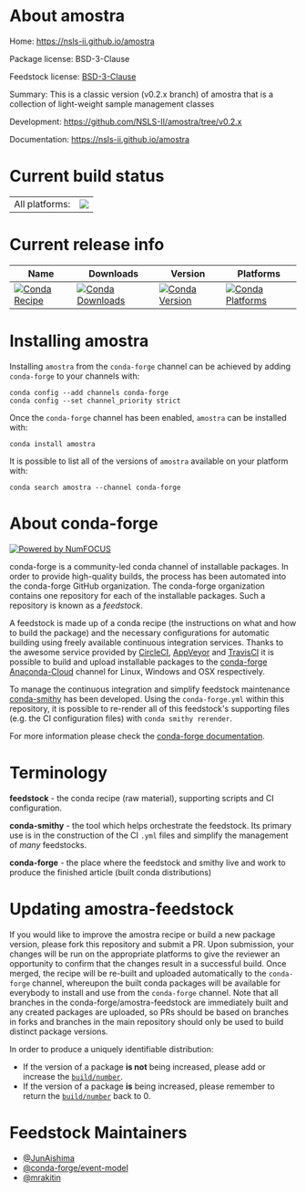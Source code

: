 About amostra
=============

Home: https://nsls-ii.github.io/amostra

Package license: BSD-3-Clause

Feedstock license: [BSD-3-Clause](https://github.com/conda-forge/amostra-feedstock/blob/master/LICENSE.txt)

Summary: This is a classic version (v0.2.x branch) of amostra that is a collection of light-weight sample management classes

Development: https://github.com/NSLS-II/amostra/tree/v0.2.x

Documentation: https://nsls-ii.github.io/amostra

Current build status
====================


<table><tr><td>All platforms:</td>
    <td>
      <a href="https://dev.azure.com/conda-forge/feedstock-builds/_build/latest?definitionId=13253&branchName=master">
        <img src="https://dev.azure.com/conda-forge/feedstock-builds/_apis/build/status/amostra-feedstock?branchName=master">
      </a>
    </td>
  </tr>
</table>

Current release info
====================

| Name | Downloads | Version | Platforms |
| --- | --- | --- | --- |
| [![Conda Recipe](https://img.shields.io/badge/recipe-amostra-green.svg)](https://anaconda.org/conda-forge/amostra) | [![Conda Downloads](https://img.shields.io/conda/dn/conda-forge/amostra.svg)](https://anaconda.org/conda-forge/amostra) | [![Conda Version](https://img.shields.io/conda/vn/conda-forge/amostra.svg)](https://anaconda.org/conda-forge/amostra) | [![Conda Platforms](https://img.shields.io/conda/pn/conda-forge/amostra.svg)](https://anaconda.org/conda-forge/amostra) |

Installing amostra
==================

Installing `amostra` from the `conda-forge` channel can be achieved by adding `conda-forge` to your channels with:

```
conda config --add channels conda-forge
conda config --set channel_priority strict
```

Once the `conda-forge` channel has been enabled, `amostra` can be installed with:

```
conda install amostra
```

It is possible to list all of the versions of `amostra` available on your platform with:

```
conda search amostra --channel conda-forge
```


About conda-forge
=================

[![Powered by
NumFOCUS](https://img.shields.io/badge/powered%20by-NumFOCUS-orange.svg?style=flat&colorA=E1523D&colorB=007D8A)](https://numfocus.org)

conda-forge is a community-led conda channel of installable packages.
In order to provide high-quality builds, the process has been automated into the
conda-forge GitHub organization. The conda-forge organization contains one repository
for each of the installable packages. Such a repository is known as a *feedstock*.

A feedstock is made up of a conda recipe (the instructions on what and how to build
the package) and the necessary configurations for automatic building using freely
available continuous integration services. Thanks to the awesome service provided by
[CircleCI](https://circleci.com/), [AppVeyor](https://www.appveyor.com/)
and [TravisCI](https://travis-ci.com/) it is possible to build and upload installable
packages to the [conda-forge](https://anaconda.org/conda-forge)
[Anaconda-Cloud](https://anaconda.org/) channel for Linux, Windows and OSX respectively.

To manage the continuous integration and simplify feedstock maintenance
[conda-smithy](https://github.com/conda-forge/conda-smithy) has been developed.
Using the ``conda-forge.yml`` within this repository, it is possible to re-render all of
this feedstock's supporting files (e.g. the CI configuration files) with ``conda smithy rerender``.

For more information please check the [conda-forge documentation](https://conda-forge.org/docs/).

Terminology
===========

**feedstock** - the conda recipe (raw material), supporting scripts and CI configuration.

**conda-smithy** - the tool which helps orchestrate the feedstock.
                   Its primary use is in the construction of the CI ``.yml`` files
                   and simplify the management of *many* feedstocks.

**conda-forge** - the place where the feedstock and smithy live and work to
                  produce the finished article (built conda distributions)


Updating amostra-feedstock
==========================

If you would like to improve the amostra recipe or build a new
package version, please fork this repository and submit a PR. Upon submission,
your changes will be run on the appropriate platforms to give the reviewer an
opportunity to confirm that the changes result in a successful build. Once
merged, the recipe will be re-built and uploaded automatically to the
`conda-forge` channel, whereupon the built conda packages will be available for
everybody to install and use from the `conda-forge` channel.
Note that all branches in the conda-forge/amostra-feedstock are
immediately built and any created packages are uploaded, so PRs should be based
on branches in forks and branches in the main repository should only be used to
build distinct package versions.

In order to produce a uniquely identifiable distribution:
 * If the version of a package **is not** being increased, please add or increase
   the [``build/number``](https://docs.conda.io/projects/conda-build/en/latest/resources/define-metadata.html#build-number-and-string).
 * If the version of a package **is** being increased, please remember to return
   the [``build/number``](https://docs.conda.io/projects/conda-build/en/latest/resources/define-metadata.html#build-number-and-string)
   back to 0.

Feedstock Maintainers
=====================

* [@JunAishima](https://github.com/JunAishima/)
* [@conda-forge/event-model](https://github.com/conda-forge/event-model/)
* [@mrakitin](https://github.com/mrakitin/)

